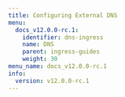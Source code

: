 ```yaml
---
title: Configuring External DNS
menu:
  docs_v12.0.0-rc.1:
    identifier: dns-ingress
    name: DNS
    parent: ingress-guides
    weight: 30
menu_name: docs_v12.0.0-rc.1
info:
  version: v12.0.0-rc.1
---
```


